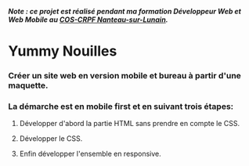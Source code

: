 ***Note : ce projet est réalisé pendant ma formation Développeur Web et Web Mobile au [COS-CRPF Nanteau-sur-Lunain](https://www.fondationcos.org/centre-de-readaptation-professionnelle-et-de-formation-cos-crpf).***

# Yummy Nouilles

### Créer un site web en version mobile et bureau à partir d'une maquette.

### La démarche est en mobile first et en suivant trois étapes:

1. Développer d'abord la partie HTML sans prendre en compte le CSS.

2. Développer le CSS.

3. Enfin développer l'ensemble en responsive.
